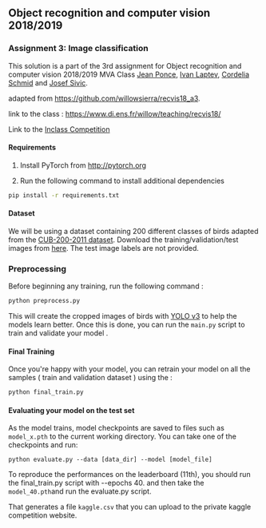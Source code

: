 
## Object recognition and computer vision 2018/2019

### Assignment 3: Image classification 

This solution is a part of the 3rd assignment for Object recognition and computer vision 2018/2019 MVA Class [Jean Ponce](https://www.di.ens.fr/~ponce/), [Ivan Laptev](https://www.di.ens.fr/~laptev/), [Cordelia Schmid](http://lear.inrialpes.fr/~schmid/) and [Josef Sivic](https://www.di.ens.fr/~josef/). 

adapted from https://github.com/willowsierra/recvis18_a3. 

link to the class : https://www.di.ens.fr/willow/teaching/recvis18/

Link to the [Inclass Competition](https://www.kaggle.com/c/mva-recvis-2018)

#### Requirements
1. Install PyTorch from http://pytorch.org

2. Run the following command to install additional dependencies

```bash
pip install -r requirements.txt
```

#### Dataset
We will be using a dataset containing 200 different classes of birds adapted from the [CUB-200-2011 dataset](http://www.vision.caltech.edu/visipedia/CUB-200-2011.html).
Download the training/validation/test images from [here](https://www.di.ens.fr/willow/teaching/recvis18/assignment3/bird_dataset.zip). The test image labels are not provided.

### Preprocessing 
Before beginning any training, run the following command :
```bash
python preprocess.py
```
This will create the cropped images of birds with [YOLO v3](https://github.com/eriklindernoren/PyTorch-YOLOv3) to help the models learn better. Once this is done, you can run the `main.py` script to train and validate your model .

#### Final Training 

Once you're happy with your model, you can retrain your model on all the samples ( train and validation dataset ) using the :
```bash
python final_train.py
```

#### Evaluating your model on the test set

As the model trains, model checkpoints are saved to files such as `model_x.pth` to the current working directory.
You can take one of the checkpoints and run:

```
python evaluate.py --data [data_dir] --model [model_file]
```

To reproduce the performances on the leaderboard (11th), you should run the final_train.py script with --epochs 40.
and then take the `model_40.pth`and run the evaluate.py script.

That generates a file `kaggle.csv` that you can upload to the private kaggle competition website.
